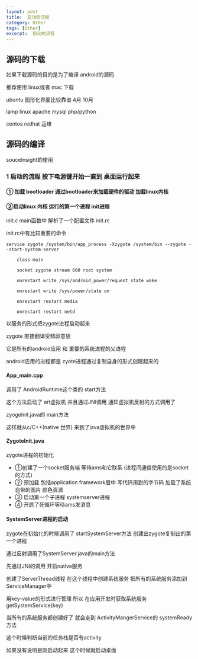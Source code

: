 ```yaml
---
layout: post
title:  启动的流程
category: Other
tags: [Other]
excerpt:  启动的流程
---
```


## 源码的下载 ##

如果下载源码的目的是为了编译 android的源码 

推荐使用 linux或者 mac 下载

ubuntu 图形化界面比较靠谱 4月 10月

lamp linux apache mysql php/python
 
centos redhat 运维

## 源码的编译 ##

souceInsight的使用

### 1 启动的流程 按下电源键开始一直到 桌面运行起来 ###
 
#### ① 加载 bootloader 通过bootloader来加载硬件的驱动 加载linux内核 ####

#### ②启动linux 内核 运行的第一个进程 init进程 ####

init.c main函数中 解析了一个配置文件 init.rc 

init.rc中有比较重要的命令

	service zygote /system/bin/app_process -Xzygote /system/bin --zygote --start-system-server
	
	    class main
	
	    socket zygote stream 660 root system
	
	    onrestart write /sys/android_power/request_state wake
	
	    onrestart write /sys/power/state on
	
	    onrestart restart media
	
	    onrestart restart netd

 

以服务的形式把zygote进程启动起来 

zygote 直接翻译受精卵意思 

它是所有的android应用 和 重要的系统进程的父进程 

android应用的进程都是 zyote进程通过复制自身的形式创建起来的

#### App_main.cpp ####

调用了 AndroidRuntime这个类的 start方法
 
这个方法启动了 art虚拟机 并且通过JNI调用 通知虚拟机反射的方式调用了
 
zyogeInit.java的 main方法 

这样就从c/C++(native 世界) 来到了java虚拟机的世界中

#### ZygoteInit.java ####
 
zygote进程的初始化
 
- ①创建了一个socket服务端 等待ams和它联系 (进程间通信使用的是socket的方式) 
- ② 预加载 包括application framework层中 写代码用到的字节码 加载了系统自带的图片 颜色资源 
- ③ 启动第一个子进程 systemserver进程 
- ④ 开启了死循环等待ams发消息

#### SystemServer进程的启动 ####

zygote在初始化的时候调用了 startSystemServer方法 创建出zygote复制出的第一个进程 

通过反射调用了SystemServer.java的main方法 

先通过JNI的调用 开启native服务 

创建了ServerThread线程 在这个线程中创建系统服务 把所有的系统服务添加到ServiceManager中 

用key-value的形式进行管理 所以 在应用开发时获取系统服务 getSystemService(key)

当所有的系统服务都创建好了 就会走到 ActivityMangerService的 systemReady方法 

这个时候判断当前的任务栈是否有activity 

如果没有说明是刚启动起来 这个时候就启动桌面